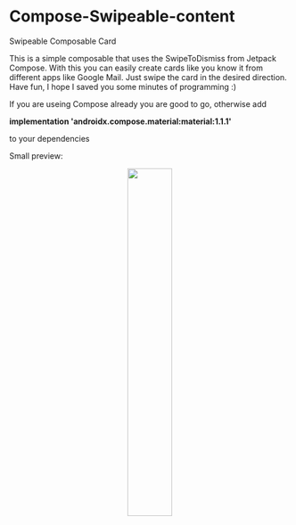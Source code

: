 # Compose-Swipeable-content
Swipeable Composable Card

This is a simple composable that uses the SwipeToDismiss from Jetpack Compose. 
With this you can easily create cards like you know it from different apps like Google Mail. 
Just swipe the card in the desired direction. Have fun, I hope I saved you some minutes of programming :)

If you are useing Compose already you are good to go, otherwise add

**implementation 'androidx.compose.material:material:1.1.1'**

to your dependencies

Small preview:
<p align="center">
<img src="https://user-images.githubusercontent.com/100854340/170800481-fe69fe04-eabf-4275-87c0-1d1e0c9a3f14.gif" width="40%" height="40%"/>
</p>
